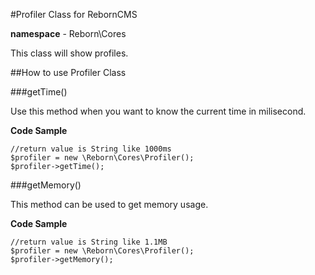 #Profiler Class for RebornCMS

**namespace** - Reborn\Cores

This class will show profiles.

##How to use Profiler Class

###getTime()

Use this method when you want to know the current time in milisecond.

**Code Sample**

	//return value is String like 1000ms
	$profiler = new \Reborn\Cores\Profiler();
	$profiler->getTime();
	
	
###getMemory()

This method can be used to get memory usage.

**Code Sample**

	//return value is String like 1.1MB
	$profiler = new \Reborn\Cores\Profiler();
	$profiler->getMemory();